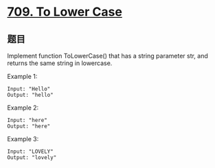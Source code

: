 # [709. To Lower Case](https://leetcode.com/problems/to-lower-case/)


## 题目
Implement function ToLowerCase() that has a string parameter str, and returns the same string in lowercase.
 

Example 1:

```text
Input: "Hello"
Output: "hello"
```

Example 2:

```text
Input: "here"
Output: "here"
```

Example 3:

```text
Input: "LOVELY"
Output: "lovely"
```
